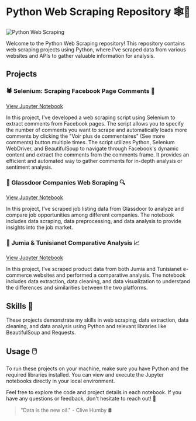 <h1 align='center'> Python Web Scraping Repository 🕸️🐍</h1>

![Python Web Scraping](https://example.com/web_scraping_logo.png)

Welcome to the Python Web Scraping repository! This repository contains web scraping projects using Python, where I've scraped data from various websites and APIs to gather valuable information for analysis.

## Projects

### 🕷️ Selenium: Scraping Facebook Page Comments 📝

[View Jupyter Notebook](https://github.com/Saifmechi/Python-Web-Scraping/blob/main/Selenium%20Scraping%20Facebook%20Page%20Comments.ipynb)

In this project, I've developed a web scraping script using Selenium to extract comments from Facebook pages. The script allows you to specify the number of comments you want to scrape and automatically loads more comments by clicking the "Voir plus de commentaires" (See more comments) button multiple times.
The script utilizes Python, Selenium WebDriver, and BeautifulSoup to navigate through Facebook's dynamic content and extract the comments from the comments frame. It provides an efficient and automated way to gather comments for in-depth analysis or sentiment analysis.


### 💼 Glassdoor Companies Web Scraping 🔍

[View Jupyter Notebook](https://github.com/Saifmechi/Python-Web-Scraping/blob/main/glassdoor-web-scraping.xpynb)

In this project, I've scraped job listing data from Glassdoor to analyze and compare job opportunities among different companies. The notebook includes data scraping, data preprocessing, and data analysis to provide insights into the job market.


### 🛒 Jumia & Tunisianet Comparative Analysis 📈

[View Jupyter Notebook](https://github.com/Saifmechi/Python-Web-Scraping/blob/main/jumia%26tunisianet%20(2).ipynb)

In this project, I've scraped product data from both Jumia and Tunisianet e-commerce websites and performed a comparative analysis. The notebook includes data extraction, data cleaning, and data visualization to understand the differences and similarities between the two platforms.


## Skills 🔧

These projects demonstrate my skills in web scraping, data extraction, data cleaning, and data analysis using Python and relevant libraries like BeautifulSoup and Requests.

## Usage 🖱️

To run these projects on your machine, make sure you have Python and the required libraries installed. You can view and execute the Jupyter notebooks directly in your local environment.

Feel free to explore the code and project details in each notebook. If you have any questions or feedback, don't hesitate to reach out! 💬

> "Data is the new oil." - Clive Humby 🛢️
